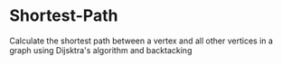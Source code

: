 # Shortest-Path
Calculate the shortest path between a vertex and all other vertices in a graph using Dijsktra's algorithm and backtacking
